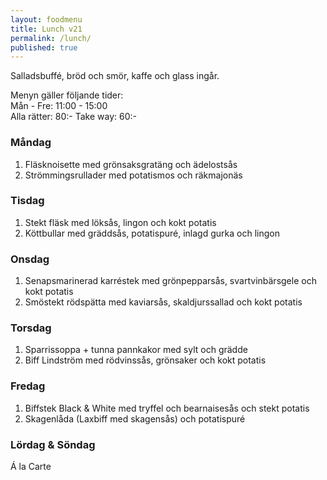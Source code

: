```yaml
---
layout: foodmenu
title: Lunch v21
permalink: /lunch/
published: true
---
```

Salladsbuffé, bröd och smör, kaffe och glass ingår.

Menyn gäller följande tider:  
Mån - Fre: 11:00 - 15:00  
Alla rätter: 80:- Take way: 60:-

### Måndag

1. Fläsknoisette med grönsaksgratäng och ädelostsås
2. Strömmingsrullader med potatismos och räkmajonäs

### Tisdag

1. Stekt fläsk med löksås, lingon och kokt potatis
2. Köttbullar med gräddsås, potatispuré, inlagd gurka och lingon

### Onsdag

1. Senapsmarinerad karréstek med grönpepparsås, svartvinbärsgele och kokt potatis
2. Smöstekt rödspätta med kaviarsås, skaldjurssallad och kokt potatis

### Torsdag

1. Sparrissoppa + tunna pannkakor med sylt och grädde
2. Biff Lindström med rödvinssås, grönsaker och kokt potatis

### Fredag

1. Biffstek Black & White med tryffel och bearnaisesås och stekt potatis
2. Skagenlåda (Laxbiff med skagensås) och potatispuré

### Lördag & Söndag

Á la Carte
